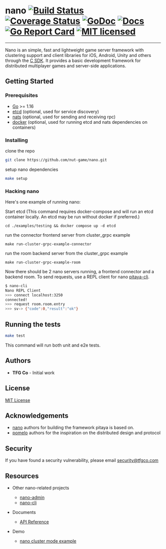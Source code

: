 # nano [![Build Status][7]][8] [![Coverage Status][9]][10] [![GoDoc][1]][2] [![Docs][11]][12] [![Go Report Card][3]][4] [![MIT licensed][5]][6]

---

[1]: https://godoc.org/github.com/topfreegames/nano?status.svg
[2]: https://godoc.org/github.com/topfreegames/nano
[3]: https://goreportcard.com/badge/github.com/topfreegames/nano
[4]: https://goreportcard.com/report/github.com/topfreegames/nano
[5]: https://img.shields.io/badge/license-MIT-blue.svg
[6]: LICENSE
[7]: https://github.com/topfreegames/nano/actions/workflows/tests.yaml/badge.svg
[8]: https://github.com/topfreegames/nano/actions/workflows/tests.yaml
[9]: https://coveralls.io/repos/github/topfreegames/nano/badge.svg?branch=master
[10]: https://coveralls.io/github/topfreegames/nano?branch=master
[11]: https://readthedocs.org/projects/nano/badge/?version=latest
[12]: https://nano.readthedocs.io/en/latest/?badge=latest

Nano is an simple, fast and lightweight game server framework with clustering support and client libraries for iOS, Android, Unity and others through the [C SDK](https://github.com/topfreegames/libpitaya).
It provides a basic development framework for distributed multiplayer games and server-side applications.

## Getting Started

### Prerequisites

* [Go](https://golang.org/) >= 1.16
* [etcd](https://github.com/coreos/etcd) (optional, used for service discovery)
* [nats](https://github.com/nats-io/nats.go) (optional, used for sending and receiving rpc)
* [docker](https://www.docker.com) (optional, used for running etcd and nats dependencies on containers)

### Installing

clone the repo

```bash
git clone https://github.com/nut-game/nano.git
```

setup nano dependencies

```bash
make setup
```

### Hacking nano

Here's one example of running nano:

Start etcd (This command requires docker-compose and will run an etcd container locally. An etcd may be run without docker if preferred.)

```
cd ./examples/testing && docker compose up -d etcd
```
run the connector frontend server from cluster_grpc example
```
make run-cluster-grpc-example-connector
```
run the room backend server from the cluster_grpc example
```
make run-cluster-grpc-example-room
```

Now there should be 2 nano servers running, a frontend connector and a backend room. To send requests, use a REPL client for nano [pitaya-cli](https://github.com/topfreegames/pitaya/tree/main/pitaya-cli).

```bash
$ nano-cli
Nano REPL Client
>>> connect localhost:3250
connected!
>>> request room.room.entry
>>> sv-> {"code":0,"result":"ok"}
```

## Running the tests

```bash
make test
```

This command will run both unit and e2e tests.


## Authors

* **TFG Co** - Initial work

## License

[MIT License](./LICENSE)

## Acknowledgements

* [nano](https://github.com/lonnng/nano) authors for building the framework pitaya is based on.
* [pomelo](https://github.com/NetEase/pomelo) authors for the inspiration on the distributed design and protocol

## Security

If you have found a security vulnerability, please email security@tfgco.com

## Resources

- Other nano-related projects
  + [nano-admin](https://github.com/topfreegames/pitaya-admin)
  + [nano-cli](https://github.com/nut-game/nano-cli)

- Documents
  + [API Reference](https://godoc.org/github.com/nut-game/nano)

- Demo
  + [nano cluster mode example](./examples/demo/cluster)
